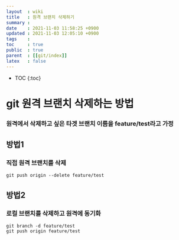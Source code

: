 ```yaml
---
layout  : wiki
title   : 원격 브랜치 삭제하기
summary : 
date    : 2021-11-03 11:58:25 +0900
updated : 2021-11-03 12:05:10 +0900
tags    : 
toc     : true
public  : true
parent  : [[git/index]]
latex   : false
---
```

* TOC
{:toc}

# git 원격 브랜치 삭제하는 방법
### 원격에서 삭제하고 싶은 타겟 브랜치 이름을 **feature/test**라고 가정
## 방법1
### 직접 원격 브랜치를 삭제
```git
git push origin --delete feature/test
```

## 방법2
### 로컬 브랜치를 삭제하고 원격에 동기화
```git
git branch -d feature/test
git push origin feature/test
```
